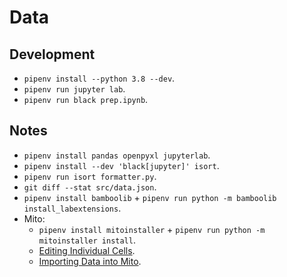 # Data

## Development

- `pipenv install --python 3.8 --dev`.
- `pipenv run jupyter lab`.
- `pipenv run black prep.ipynb`.

## Notes

- `pipenv install pandas openpyxl jupyterlab`.
- `pipenv install --dev 'black[jupyter]' isort`.
- `pipenv run isort formatter.py`.
- `git diff --stat src/data.json`.
- `pipenv install bamboolib` + `pipenv run python -m bamboolib install_labextensions`.
- Mito:
  - `pipenv install mitoinstaller` + `pipenv run python -m mitoinstaller install`.
  - [Editing Individual Cells](https://docs.trymito.io/getting-started/installing-mito).
  - [Importing Data into Mito](https://docs.trymito.io/how-to/importing-data-to-mito).
